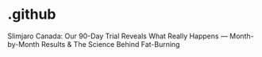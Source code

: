 # .github
Slimjaro Canada: Our 90-Day Trial Reveals What Really Happens — Month-by-Month Results &amp; The Science Behind Fat-Burning
